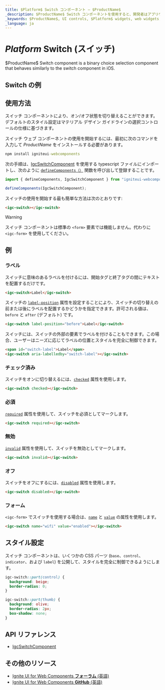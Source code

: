 ```yaml
---
title: $Platform$ Switch コンポーネント – $ProductName$
_description: $ProductName$ Switch コンポーネントを使用すると、開発者はアプリケーション内でバイナリのオン/オフまたは true/false のデータ入力関数を使用できます。
_keywords: $ProductName$, UI controls, $Platform$ widgets, web widgets, UI widgets, $Platform$, Native $Platform$ Components Suite, Native $Platform$ Controls, Native $Platform$ Components Library, $Platform$ Switch components, $Platform$ Switch controls, UI コントロール, $Platform$ ウィジェット, web ウィジェット, UI ウィジェット, ネイティブ $Platform$ コンポーネント スイート, ネイティブ $Platform$ コントロール, ネイティブ $Platform$ コンポーネント ライブラリ, $Platform$ Switch コンポーネント, $Platform$ Switch コントロール
_language: ja
---
```


# $Platform$ Switch (スイッチ)

<p class="highlight">$ProductName$ Switch component is a binary choice selection component that behaves similarly to the switch component in iOS.</p>
<div class="divider"></div>

## Switch の例

<code-view style="height:200px" 
           data-demos-base-url="{environment:demosBaseUrl}" 
           iframe-src="{environment:demosBaseUrl}/inputs/switch-sample-1" alt="$Platform$ Switch の例"
           github-src="inputs/switch/sample-1">
</code-view>

<div class="divider--half"></div>

## 使用方法

スイッチ コンポーネントにより、オン/オフ状態を切り替えることができます。デフォルトのスタイル設定はマテリアル デザイン ガイドラインの選択コントロールの仕様に基づきます。

スイッチ ウェブ コンポーネントの使用を開始するには、最初に次のコマンドを入力して $ProductName$ をインストールする必要があります。

```cmd
npm install igniteui-webcomponents
```

次の手順は、[IgcSwitchComponent](https://www.infragistics.com/products/ignite-ui-web-components/docs/typescript/latest/classes/IgcSwitchComponent.html) を使用する typescript ファイルにインポートし、次のように [`defineComponents（）`](https://www.infragistics.com/products/ignite-ui-web-components/docs/typescript/latest/index.html#defineComponents) 関数を呼び出して登録することです。

```ts
import { defineComponents, IgcSwitchComponent } from "igniteui-webcomponents";

defineComponents(IgcSwitchComponent);
```

スイッチの使用を開始する最も簡単な方法は次のとおりです:

```html
<igc-switch></igc-switch>
```

>[!WARNING]
>スイッチ コンポーネントは標準の `<form>` 要素では機能しません。代わりに `<igc-form>` を使用してください。

## 例

### ラベル

スイッチに意味のあるラベルを付けるには、開始タグと終了タグの間にテキストを配置するだけです。

```html
<igc-switch>Label</igc-switch>
```

スイッチの [`label-position`](https://www.infragistics.com/products/ignite-ui-web-components/docs/typescript/latest/classes/IgcSwitchComponent.html#label-position) 属性を設定することにより、スイッチの切り替えの前または後にラベルを配置するかどうかを指定できます。許可される値は、`before` と `after` (デフォルト) です。


```html
<igc-switch label-position="before">Label</igc-switch>
```

スイッチには、スイッチの外部の要素でラベルを付けることもできます。この場合、ユーザーはニーズに応じてラベルの位置とスタイルを完全に制御できます。

```html
<span id="switch-label">Label</span>
<igc-switch aria-labelledby="switch-label"></igc-switch>
```
<code-view style="height: 150px"
           data-demos-base-url="{environment:dvDemosBaseUrl}"
           iframe-src="{environment:dvDemosBaseUrl}/inputs/switch-label"
           alt="$Platform$ Avatar の例"
           github-src="inputs/switch/label">
</code-view>

### チェック済み

スイッチをオンに切り替えるには、[`checked`](https://www.infragistics.com/products/ignite-ui-web-components/docs/typescript/latest/classes/IgcSwitchComponent.html#checked) 属性を使用します。

```html
<igc-switch checked></igc-switch>
```
<code-view style="height: 150px"
           data-demos-base-url="{environment:dvDemosBaseUrl}"
           iframe-src="{environment:dvDemosBaseUrl}/inputs/switch-checked"
           alt="$Platform$ Avatar の例"
           github-src="inputs/switch/checked">
</code-view>

### 必須

[`required`](https://www.infragistics.com/products/ignite-ui-web-components/docs/typescript/latest/classes/IgcSwitchComponent.html#required) 属性を使用して、スイッチを必須としてマークします。

```html
<igc-switch required></igc-switch>
```

### 無効

[`invalid`](https://www.infragistics.com/products/ignite-ui-web-components/docs/typescript/latest/classes/IgcSwitchComponent.html#invalid) 属性を使用して、スイッチを無効としてマークします。

```html
<igc-switch invalid></igc-switch>
```

### オフ

スイッチをオフにするには、[`disabled`](https://www.infragistics.com/products/ignite-ui-web-components/docs/typescript/latest/classes/IgcSwitchComponent.html#disabled) 属性を使用します。

```html
<igc-switch disabled></igc-switch>
```
<code-view style="height: 150px"
           data-demos-base-url="{environment:dvDemosBaseUrl}"
           iframe-src="{environment:dvDemosBaseUrl}/inputs/switch-disabled"
           alt="$Platform$ Avatar の例"
           github-src="inputs/switch/disabled">
</code-view>

### フォーム

`<igc-form>` でスイッチを使用する場合は、[`name`](https://www.infragistics.com/products/ignite-ui-web-components/docs/typescript/latest/classes/IgcSwitchComponent.html#name) と [`value`](https://www.infragistics.com/products/ignite-ui-web-components/docs/typescript/latest/classes/IgcSwitchComponent.html#value) の属性を使用します。

```html
<igc-switch name="wifi" value="enabled"></igc-switch>
```

## スタイル設定

スイッチ コンポーネントは、いくつかの CSS パーツ (`base`、`control`、`indicator`、および `label`) を公開して、スタイルを完全に制御できるようにします。

```css
igc-switch::part(control) {
  background: beige;
  border-radius: 0;
}

igc-switch::part(thumb) {
  background: olive;
  border-radius: 2px;
  box-shadow: none;
}
```

## API リファレンス

* [IgcSwitchComponent](https://www.infragistics.com/products/ignite-ui-web-components/docs/typescript/latest/classes/IgcSwitchComponent.html)

## その他のリソース

<div class="divider--half"></div>

* [Ignite UI for Web Components **フォーラム** (英語)](https://www.infragistics.com/community/forums/f/ignite-ui-for-web-components)
* [Ignite UI for Web Components **GitHub** (英語)](https://github.com/IgniteUI/igniteui-webcomponents)
